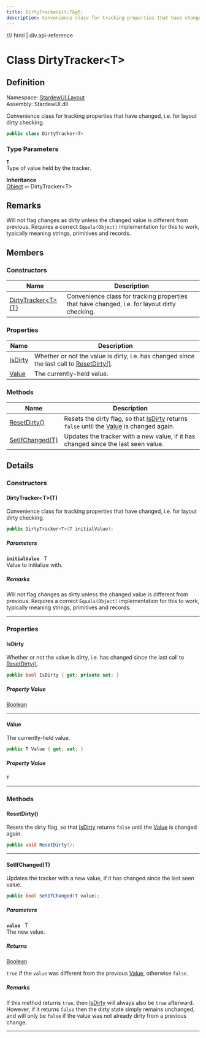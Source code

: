 ```yaml
---
title: DirtyTracker&lt;T&gt;
description: Convenience class for tracking properties that have changed, i.e. for layout dirty checking.
---
```


<link rel="stylesheet" href="/StardewUI/stylesheets/reference.css" />

/// html | div.api-reference

# Class DirtyTracker&lt;T&gt;

## Definition

<div class="api-definition" markdown>

Namespace: [StardewUI.Layout](index.md)  
Assembly: StardewUI.dll  

</div>

Convenience class for tracking properties that have changed, i.e. for layout dirty checking.

```cs
public class DirtyTracker<T>
```

### Type Parameters

**`T`**  
Type of value held by the tracker.


**Inheritance**  
[Object](https://learn.microsoft.com/en-us/dotnet/api/system.object) ⇦ DirtyTracker&lt;T&gt;

## Remarks

Will not flag changes as dirty unless the changed value is different from previous. Requires a correct `Equals(Object)` implementation for this to work, typically meaning strings, primitives and records.

## Members

### Constructors

 | Name | Description |
| --- | --- |
| [DirtyTracker&lt;T&gt;(T)](#dirtytrackertt) | Convenience class for tracking properties that have changed, i.e. for layout dirty checking. | 

### Properties

 | Name | Description |
| --- | --- |
| [IsDirty](#isdirty) | Whether or not the value is dirty, i.e. has changed since the last call to [ResetDirty()](dirtytracker-1.md#resetdirty). | 
| [Value](#value) | The currently-held value. | 

### Methods

 | Name | Description |
| --- | --- |
| [ResetDirty()](#resetdirty) | Resets the dirty flag, so that [IsDirty](dirtytracker-1.md#isdirty) returns `false` until the [Value](dirtytracker-1.md#value) is changed again. | 
| [SetIfChanged(T)](#setifchangedt) | Updates the tracker with a new value, if it has changed since the last seen value. | 

## Details

### Constructors

#### DirtyTracker&lt;T&gt;(T)

Convenience class for tracking properties that have changed, i.e. for layout dirty checking.

```cs
public DirtyTracker<T>(T initialValue);
```

##### Parameters

**`initialValue`** &nbsp; T  
Value to initialize with.

##### Remarks

Will not flag changes as dirty unless the changed value is different from previous. Requires a correct `Equals(Object)` implementation for this to work, typically meaning strings, primitives and records.

-----

### Properties

#### IsDirty

Whether or not the value is dirty, i.e. has changed since the last call to [ResetDirty()](dirtytracker-1.md#resetdirty).

```cs
public bool IsDirty { get; private set; }
```

##### Property Value

[Boolean](https://learn.microsoft.com/en-us/dotnet/api/system.boolean)

-----

#### Value

The currently-held value.

```cs
public T Value { get; set; }
```

##### Property Value

`T`

-----

### Methods

#### ResetDirty()

Resets the dirty flag, so that [IsDirty](dirtytracker-1.md#isdirty) returns `false` until the [Value](dirtytracker-1.md#value) is changed again.

```cs
public void ResetDirty();
```

-----

#### SetIfChanged(T)

Updates the tracker with a new value, if it has changed since the last seen value.

```cs
public bool SetIfChanged(T value);
```

##### Parameters

**`value`** &nbsp; T  
The new value.

##### Returns

[Boolean](https://learn.microsoft.com/en-us/dotnet/api/system.boolean)

  `true` if the `value` was different from the previous [Value](dirtytracker-1.md#value), otherwise `false`.

##### Remarks

If this method returns `true`, then [IsDirty](dirtytracker-1.md#isdirty) will always also be `true` afterward. However, if it returns `false` then the dirty state simply remains unchanged, and will only be `false` if the value was not already dirty from a previous change.

-----

